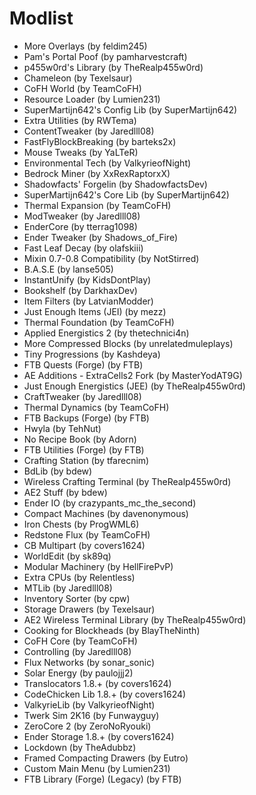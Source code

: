 # Modlist
* More Overlays (by feldim245)
* Pam's Portal Poof (by pamharvestcraft)
* p455w0rd's Library (by TheRealp455w0rd)
* Chameleon (by Texelsaur)
* CoFH World (by TeamCoFH)
* Resource Loader (by Lumien231)
* SuperMartijn642's Config Lib (by SuperMartijn642)
* Extra Utilities (by RWTema)
* ContentTweaker (by Jaredlll08)
* FastFlyBlockBreaking (by barteks2x)
* Mouse Tweaks (by YaLTeR)
* Environmental Tech (by ValkyrieofNight)
* Bedrock Miner (by XxRexRaptorxX)
* Shadowfacts' Forgelin (by ShadowfactsDev)
* SuperMartijn642's Core Lib (by SuperMartijn642)
* Thermal Expansion (by TeamCoFH)
* ModTweaker (by Jaredlll08)
* EnderCore (by tterrag1098)
* Ender Tweaker (by Shadows_of_Fire)
* Fast Leaf Decay (by olafskiii)
* Mixin 0.7-0.8 Compatibility (by NotStirred)
* B.A.S.E (by lanse505)
* InstantUnify (by KidsDontPlay)
* Bookshelf (by DarkhaxDev)
* Item Filters (by LatvianModder)
* Just Enough Items (JEI) (by mezz)
* Thermal Foundation (by TeamCoFH)
* Applied Energistics 2 (by thetechnici4n)
* More Compressed Blocks (by unrelatedmuleplays)
* Tiny Progressions (by Kashdeya)
* FTB Quests (Forge) (by FTB)
* AE Additions - ExtraCells2 Fork (by MasterYodAT9G)
* Just Enough Energistics (JEE) (by TheRealp455w0rd)
* CraftTweaker (by Jaredlll08)
* Thermal Dynamics (by TeamCoFH)
* FTB Backups (Forge) (by FTB)
* Hwyla (by TehNut)
* No Recipe Book (by Adorn)
* FTB Utilities (Forge) (by FTB)
* Crafting Station (by tfarecnim)
* BdLib (by bdew)
* Wireless Crafting Terminal (by TheRealp455w0rd)
* AE2 Stuff (by bdew)
* Ender IO (by crazypants_mc_the_second)
* Compact Machines (by davenonymous)
* Iron Chests (by ProgWML6)
* Redstone Flux (by TeamCoFH)
* CB Multipart (by covers1624)
* WorldEdit (by sk89q)
* Modular Machinery (by HellFirePvP)
* Extra CPUs (by Relentless)
* MTLib (by Jaredlll08)
* Inventory Sorter (by cpw)
* Storage Drawers (by Texelsaur)
* AE2 Wireless Terminal Library (by TheRealp455w0rd)
* Cooking for Blockheads (by BlayTheNinth)
* CoFH Core (by TeamCoFH)
* Controlling (by Jaredlll08)
* Flux Networks (by sonar_sonic)
* Solar Energy (by paulojjj2)
* Translocators 1.8.+ (by covers1624)
* CodeChicken Lib 1.8.+ (by covers1624)
* ValkyrieLib (by ValkyrieofNight)
* Twerk Sim 2K16 (by Funwayguy)
* ZeroCore 2 (by ZeroNoRyouki)
* Ender Storage 1.8.+ (by covers1624)
* Lockdown (by TheAdubbz)
* Framed Compacting Drawers (by Eutro)
* Custom Main Menu (by Lumien231)
* FTB Library (Forge) (Legacy) (by FTB)